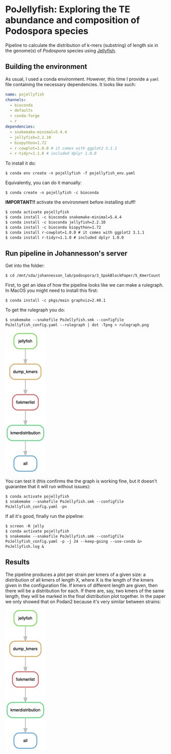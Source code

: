 # PoJellyfish: Exploring the TE abundance and composition of Podospora species

Pipeline to calculate the distribution of k-mers (substring) of length six in the genome(s) of *Podospora* species using [Jellyfish](https://github.com/gmarcais/Jellyfish/tree/master/doc).

## Building the environment

As usual, I used a conda environment. However, this time I provide a `yaml` file containing the necessary dependencies. It looks like such:

```yaml
name: pojellyfish
channels:
  - bioconda
  - defaults
  - conda-forge
  - r
dependencies:
  - snakemake-minimal=5.4.4
  - jellyfish=2.2.10
  - biopython=1.72
  - r-cowplot=1.0.0 # it comes with ggplot2 3.1.1
  - r-tidyr=1.1.0 # included dplyr 1.0.0
```

To install it do:

    $ conda env create -n pojellyfish -f pojellyfish_env.yaml

Equivalently, you can do it manually:

    $ conda create -n pojellyfish -c bioconda

**IMPORTANT!!** activate the environment before installing stuff! 
    
    $ conda activate pojellyfish
    $ conda install -c bioconda snakemake-minimal=5.4.4
    $ conda install -c bioconda jellyfish=2.2.10
    $ conda install -c bioconda biopython=1.72
    $ conda install r-cowplot=1.0.0 # it comes with ggplot2 3.1.1
    $ conda install r-tidyr=1.1.0 # included dplyr 1.0.0 

## Run pipeline in Johannesson's server

Get into the folder:

    $ cd /mnt/sda/johannesson_lab/podospora/3_SpokBlockPaper/5_KmerCount

First, to get an idea of how the pipeline looks like we can make a rulegraph. In MacOS you might need to install this first:
 
    $ conda install -c pkgs/main graphviz=2.40.1

To get the rulegraph you do:

    $ snakemake --snakefile PoJellyfish.smk --configfile PoJellyfish_config.yaml --rulegraph | dot -Tpng > rulegraph.png

![rulegraph](rulegraph.png "rulegraph of PoJellyfish.smk")

You can test it (this confirms the the graph is working fine, but it doesn't guarantee that it will run without issues):

    $ conda activate pojellyfish
    $ snakemake --snakefile PoJellyfish.smk --configfile PoJellyfish_config.yaml -pn


If all it's good, finally run the pipeline:

    $ screen -R jelly
    $ conda activate pojellyfish
    $ snakemake --snakefile PoJellyfish.smk --configfile PoJellyfish_config.yaml -p -j 24 --keep-going --use-conda &> PoJellyfish.log &

## Results

The pipeline produces a plot per strain per kmers of a given size: a distribution of all kmers of length X, where X is the length of the kmers given in the configuration file. If kmers of different length are given, then there will be a distribution for each. If there are, say, two kmers of the same length, they will be marked in the final distribution plot together. In the paper we only showed that on Podan2 because it's very similar between strains:

![rulegraph](rulegraph.png "Podan2_kmer_hist_k6.png")
